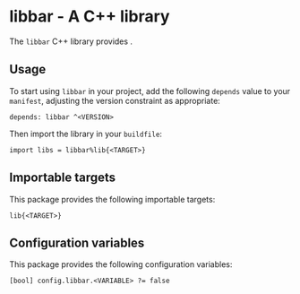 # libbar - A C++ library

The `libbar` C++ library provides <SUMMARY-OF-FUNCTIONALITY>.


## Usage

To start using `libbar` in your project, add the following `depends`
value to your `manifest`, adjusting the version constraint as appropriate:

```
depends: libbar ^<VERSION>
```

Then import the library in your `buildfile`:

```
import libs = libbar%lib{<TARGET>}
```


## Importable targets

This package provides the following importable targets:

```
lib{<TARGET>}
```

<DESCRIPTION-OF-IMPORTABLE-TARGETS>


## Configuration variables

This package provides the following configuration variables:

```
[bool] config.libbar.<VARIABLE> ?= false
```

<DESCRIPTION-OF-CONFIG-VARIABLES>
